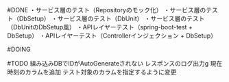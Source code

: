 #DONE
・サービス層のテスト（Repositoryのモック化）
・サービス層のテスト（DbSetup）
・サービス層のテスト（DbUnit）
・サービス層のテスト（DbUnitのDbSetup風）
・APIレイヤーテスト（spring-boot-test + DbSetup）
・APIレイヤーテスト（Controllerインジェクション + DbSetup）

#DOING


#TODO
組み込みDBでIDがAutoGenerateされない
レスポンスのログ出力g
現在時刻のカラムを追加
テスト対象のカラムを指定するように変更